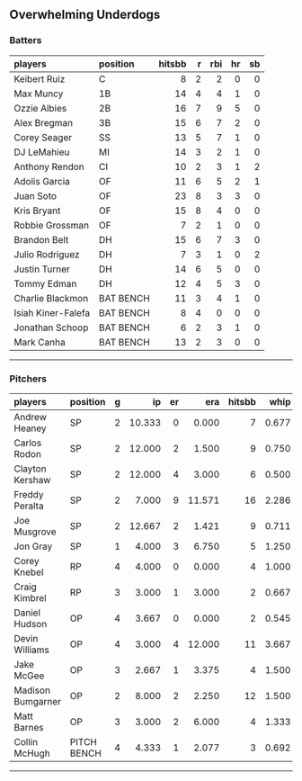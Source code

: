 ## Overwhelming Underdogs

### Batters

 
|players            |position  | hitsbb|  r| rbi| hr| sb| 
|:------------------|:---------|------:|--:|---:|--:|--:| 
|Keibert Ruiz       |C         |      8|  2|   2|  0|  0| 
|Max Muncy          |1B        |     14|  4|   4|  1|  0| 
|Ozzie Albies       |2B        |     16|  7|   9|  5|  0| 
|Alex Bregman       |3B        |     15|  6|   7|  2|  0| 
|Corey Seager       |SS        |     13|  5|   7|  1|  0| 
|DJ LeMahieu        |MI        |     14|  3|   2|  1|  0| 
|Anthony Rendon     |CI        |     10|  2|   3|  1|  2| 
|Adolis Garcia      |OF        |     11|  6|   5|  2|  1| 
|Juan Soto          |OF        |     23|  8|   3|  3|  0| 
|Kris Bryant        |OF        |     15|  8|   4|  0|  0| 
|Robbie Grossman    |OF        |      7|  2|   1|  0|  0| 
|Brandon Belt       |DH        |     15|  6|   7|  3|  0| 
|Julio Rodriguez    |DH        |      7|  3|   1|  0|  2| 
|Justin Turner      |DH        |     14|  6|   5|  0|  0| 
|Tommy Edman        |DH        |     12|  4|   5|  3|  0| 
|Charlie Blackmon   |BAT BENCH |     11|  3|   4|  1|  0| 
|Isiah Kiner-Falefa |BAT BENCH |      8|  4|   0|  0|  0| 
|Jonathan Schoop    |BAT BENCH |      6|  2|   3|  1|  0| 
|Mark Canha         |BAT BENCH |     13|  2|   3|  0|  0| 


* * *

### Pitchers

 
|players           |position    |  g|     ip| er|    era| hitsbb|  whip| so|  w| sv| 
|:-----------------|:-----------|--:|------:|--:|------:|------:|-----:|--:|--:|--:| 
|Andrew Heaney     |SP          |  2| 10.333|  0|  0.000|      7| 0.677| 16|  1|  0| 
|Carlos Rodon      |SP          |  2| 12.000|  2|  1.500|      9| 0.750| 21|  1|  0| 
|Clayton Kershaw   |SP          |  2| 12.000|  4|  3.000|      6| 0.500| 20|  2|  0| 
|Freddy Peralta    |SP          |  2|  7.000|  9| 11.571|     16| 2.286| 10|  0|  0| 
|Joe Musgrove      |SP          |  2| 12.667|  2|  1.421|      9| 0.711| 14|  1|  0| 
|Jon Gray          |SP          |  1|  4.000|  3|  6.750|      5| 1.250|  4|  0|  0| 
|Corey Knebel      |RP          |  4|  4.000|  0|  0.000|      4| 1.000|  4|  0|  1| 
|Craig Kimbrel     |RP          |  3|  3.000|  1|  3.000|      2| 0.667|  3|  0|  3| 
|Daniel Hudson     |OP          |  4|  3.667|  0|  0.000|      2| 0.545|  7|  1|  1| 
|Devin Williams    |OP          |  4|  3.000|  4| 12.000|     11| 3.667|  8|  0|  0| 
|Jake McGee        |OP          |  3|  2.667|  1|  3.375|      4| 1.500|  1|  0|  1| 
|Madison Bumgarner |OP          |  2|  8.000|  2|  2.250|     12| 1.500|  4|  0|  0| 
|Matt Barnes       |OP          |  3|  3.000|  2|  6.000|      4| 1.333|  2|  0|  0| 
|Collin McHugh     |PITCH BENCH |  4|  4.333|  1|  2.077|      3| 0.692|  9|  0|  0| 


* * *


